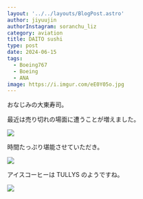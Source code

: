 ```yaml
---
layout: '../../layouts/BlogPost.astro'
author: jiyuujin
authorInstagram: soranchu_liz
category: aviation
title: DAITO sushi
type: post
date: 2024-06-15
tags:
  - Boeing767
  - Boeing
  - ANA
image: https://i.imgur.com/eE0Y05o.jpg
---
```


おなじみの大東寿司。

最近は売り切れの場面に遭うことが増えました。

![](/assets/img/20240615/DAITO_1.JPG)

時間たっぷり堪能させていただき。

![](/assets/img/20240615/DAITO_2.JPG)

アイスコーヒーは TULLYS のようですね。

![](/assets/img/20240615/TULLYS_1.JPG)
